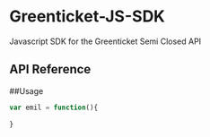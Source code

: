 Greenticket-JS-SDK
==================

Javascript SDK for the Greenticket Semi Closed API


## API Reference

##Usage

```Javascript
var emil = function(){
  
}
```
